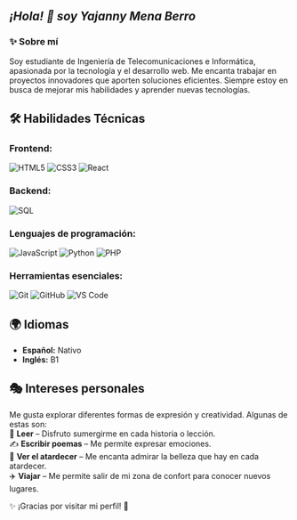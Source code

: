 ## *¡Hola! 👋 soy Yajanny Mena Berro*


### ✨ Sobre mí
Soy estudiante de Ingeniería de Telecomunicaciones e Informática, apasionada por la tecnología y el desarrollo web. Me encanta trabajar en proyectos innovadores que aporten soluciones eficientes. Siempre estoy en busca de mejorar mis habilidades y aprender nuevas tecnologías.


## 🛠️ Habilidades Técnicas

###  Frontend:  
![HTML5](https://img.shields.io/badge/HTML5-%23E34F26.svg?style=for-the-badge&logo=html5&logoColor=white) 
![CSS3](https://img.shields.io/badge/CSS3-%231572B6.svg?style=for-the-badge&logo=css3&logoColor=white) 
![React](https://img.shields.io/badge/React-%2361DAFB.svg?style=for-the-badge&logo=react&logoColor=black)  

###  Backend:  
![SQL](https://img.shields.io/badge/SQL-%2300758F.svg?style=for-the-badge&logo=mysql&logoColor=white)  

###  Lenguajes de programación:  
![JavaScript](https://img.shields.io/badge/JavaScript-%23F7DF1E.svg?style=for-the-badge&logo=javascript&logoColor=black) 
![Python](https://img.shields.io/badge/Python-%233776AB.svg?style=for-the-badge&logo=python&logoColor=white) 
![PHP](https://img.shields.io/badge/PHP-%23777BB4.svg?style=for-the-badge&logo=php&logoColor=white)  

###  Herramientas esenciales:  
![Git](https://img.shields.io/badge/Git-%23F05032.svg?style=for-the-badge&logo=git&logoColor=white) 
![GitHub](https://img.shields.io/badge/GitHub-%23121011.svg?style=for-the-badge&logo=github&logoColor=white) 
![VS Code](https://img.shields.io/badge/VSCode-%23007ACC.svg?style=for-the-badge&logo=visual-studio-code&logoColor=white)  



## 🌍 Idiomas
- **Español:** Nativo 
- **Inglés:** B1 


## 🎭 Intereses personales
Me gusta explorar diferentes formas de expresión y creatividad. Algunas de estas son:  
📖 **Leer** – Disfruto sumergirme en cada historia o lección.  
✍️ **Escribir poemas** – Me permite expresar emociones.  
🌅 **Ver el atardecer** – Me encanta admirar la belleza que hay en cada atardecer.  
✈️ **Viajar** – Me permite salir de mi zona de confort para conocer nuevos lugares.  


✨ ¡Gracias por visitar mi perfil! 🚀
